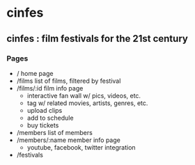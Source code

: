 # cinfes

## cinfes : film festivals for the 21st century


### Pages

* /           home page
* /films      list of films, filtered by festival
* /films/:id  film info page
    * interactive fan wall w/ pics, videos, etc.
    * tag w/ related movies, artists, genres, etc.
    * upload clips
    * add to schedule
    * buy tickets
* /members        list of members
* /members/:name  member info page
    * youtube, facebook, twitter integration
* /festivals
